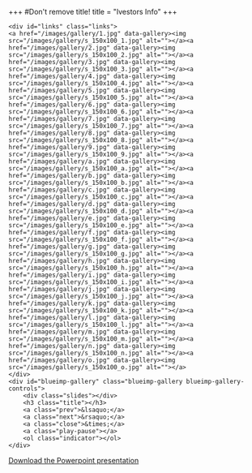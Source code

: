 
+++
#Don't remove title!
title = "Ivestors Info"
+++


        	
    <div id="links" class="links">
    <a href="/images/gallery/1.jpg" data-gallery><img src="/images/gallery/s_150x100_1.jpg" alt=""></a><a href="/images/gallery/2.jpg" data-gallery><img src="/images/gallery/s_150x100_2.jpg" alt=""></a><a href="/images/gallery/3.jpg" data-gallery><img src="/images/gallery/s_150x100_3.jpg" alt=""></a><a href="/images/gallery/4.jpg" data-gallery><img src="/images/gallery/s_150x100_4.jpg" alt=""></a><a href="/images/gallery/5.jpg" data-gallery><img src="/images/gallery/s_150x100_5.jpg" alt=""></a><a href="/images/gallery/6.jpg" data-gallery><img src="/images/gallery/s_150x100_6.jpg" alt=""></a><a href="/images/gallery/7.jpg" data-gallery><img src="/images/gallery/s_150x100_7.jpg" alt=""></a><a href="/images/gallery/8.jpg" data-gallery><img src="/images/gallery/s_150x100_8.jpg" alt=""></a><a href="/images/gallery/9.jpg" data-gallery><img src="/images/gallery/s_150x100_9.jpg" alt=""></a><a href="/images/gallery/a.jpg" data-gallery><img src="/images/gallery/s_150x100_a.jpg" alt=""></a><a href="/images/gallery/b.jpg" data-gallery><img src="/images/gallery/s_150x100_b.jpg" alt=""></a><a href="/images/gallery/c.jpg" data-gallery><img src="/images/gallery/s_150x100_c.jpg" alt=""></a><a href="/images/gallery/d.jpg" data-gallery><img src="/images/gallery/s_150x100_d.jpg" alt=""></a><a href="/images/gallery/e.jpg" data-gallery><img src="/images/gallery/s_150x100_e.jpg" alt=""></a><a href="/images/gallery/f.jpg" data-gallery><img src="/images/gallery/s_150x100_f.jpg" alt=""></a><a href="/images/gallery/g.jpg" data-gallery><img src="/images/gallery/s_150x100_g.jpg" alt=""></a><a href="/images/gallery/h.jpg" data-gallery><img src="/images/gallery/s_150x100_h.jpg" alt=""></a><a href="/images/gallery/i.jpg" data-gallery><img src="/images/gallery/s_150x100_i.jpg" alt=""></a><a href="/images/gallery/j.jpg" data-gallery><img src="/images/gallery/s_150x100_j.jpg" alt=""></a><a href="/images/gallery/k.jpg" data-gallery><img src="/images/gallery/s_150x100_k.jpg" alt=""></a><a href="/images/gallery/l.jpg" data-gallery><img src="/images/gallery/s_150x100_l.jpg" alt=""></a><a href="/images/gallery/m.jpg" data-gallery><img src="/images/gallery/s_150x100_m.jpg" alt=""></a><a href="/images/gallery/n.jpg" data-gallery><img src="/images/gallery/s_150x100_n.jpg" alt=""></a><a href="/images/gallery/o.jpg" data-gallery><img src="/images/gallery/s_150x100_o.jpg" alt=""></a>
    </div>
    <div id="blueimp-gallery" class="blueimp-gallery blueimp-gallery-controls">
        <div class="slides"></div>
        <h3 class="title"></h3>
        <a class="prev">&lsaquo;</a>
        <a class="next">&rsaquo;</a>
        <a class="close">&times;</a>
        <a class="play-pause"></a>
        <ol class="indicator"></ol>
    </div>

<a href="/images/gallery/0-complexity KDS Version New Design.pptx" class="btn btn-default" download>Download the Powerpoint presentation</a>




			